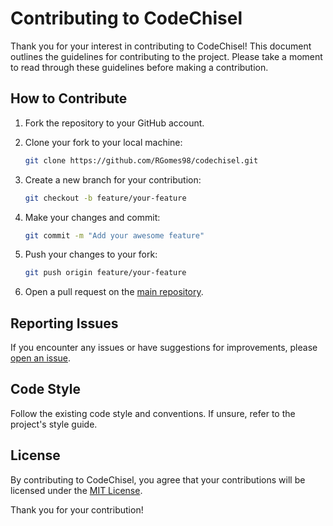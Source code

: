 # Contributing to CodeChisel

Thank you for your interest in contributing to CodeChisel! This document outlines the guidelines for contributing to the project. Please take a moment to read through these guidelines before making a contribution.

## How to Contribute

1. Fork the repository to your GitHub account.
2. Clone your fork to your local machine:

   ```bash
   git clone https://github.com/RGomes98/codechisel.git
   ```

3. Create a new branch for your contribution:

   ```bash
   git checkout -b feature/your-feature
   ```

4. Make your changes and commit:

   ```bash
   git commit -m "Add your awesome feature"
   ```

5. Push your changes to your fork:

   ```bash
   git push origin feature/your-feature
   ```

6. Open a pull request on the [main repository](https://github.com/RGomes98/codechisel).

## Reporting Issues

If you encounter any issues or have suggestions for improvements, please [open an issue](https://github.com/RGomes98/codechisel/issues).

## Code Style

Follow the existing code style and conventions. If unsure, refer to the project's style guide.

## License

By contributing to CodeChisel, you agree that your contributions will be licensed under the [MIT License](LICENSE.md).

Thank you for your contribution!
